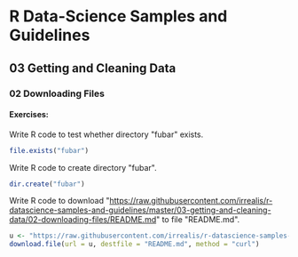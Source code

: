 # R Data-Science Samples and Guidelines
## 03 Getting and Cleaning Data
### 02 Downloading Files
#### Exercises:

Write R code to test whether directory "fubar" exists.
```R
file.exists("fubar")
```

Write R code to create directory "fubar".
```R
dir.create("fubar")
```

Write R code to download "https://raw.githubusercontent.com/irrealis/r-datascience-samples-and-guidelines/master/03-getting-and-cleaning-data/02-downloading-files/README.md" to file "README.md".  
```R
u <- "https://raw.githubusercontent.com/irrealis/r-datascience-samples-and-guidelines/master/03-getting-and-cleaning-data/02-downloading-files/README.md"
download.file(url = u, destfile = "README.md", method = "curl")
```
